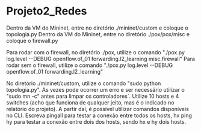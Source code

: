# Projeto2_Redes

Dentro da VM do Mininet, entre no diretório ./mininet/custom e coloque o topologia.py
Dentro da VM do Mininet, entre no diretório ./pox/pox/misc e coloque o firewall.py

Para rodar com o firewall, no diretório ./pox, utilize o comando "./pox.py log.level --DEBUG openflow.of_01 forwarding.l2_learning misc.firewall"
Para rodar sem o firewall, utilize o comando "./pox.py log.level --DEBUG openflow.of_01 forwarding.l2_learning"

No diretório ./mininet/custom, utilize o comando "sudo python topologia.py". As vezes pode ocorrer um erro e ser necessário utilizar o "sudo mn -c" antes para limpar os controladores´.
Utilize 10 hosts e 4 switches (acho que funciona de qualquer jeito, mas é o indicado no relatório do projeto). A partir daí, é possível utilizar comandos disponíveis no CLI. 
Escreva píngall para testar a conexão entre todos os hosts, hx ping hy para testar a conexão entre dois dos hosts, sendo hx e hy dois hosts.
